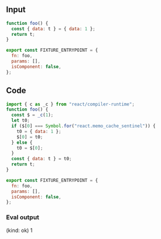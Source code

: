 
## Input

```javascript
function foo() {
  const { data: t } = { data: 1 };
  return t;
}

export const FIXTURE_ENTRYPOINT = {
  fn: foo,
  params: [],
  isComponent: false,
};

```

## Code

```javascript
import { c as _c } from "react/compiler-runtime";
function foo() {
  const $ = _c(1);
  let t0;
  if ($[0] === Symbol.for("react.memo_cache_sentinel")) {
    t0 = { data: 1 };
    $[0] = t0;
  } else {
    t0 = $[0];
  }
  const { data: t } = t0;
  return t;
}

export const FIXTURE_ENTRYPOINT = {
  fn: foo,
  params: [],
  isComponent: false,
};

```
      
### Eval output
(kind: ok) 1